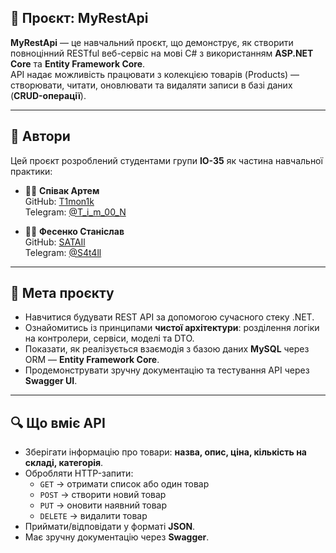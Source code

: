 ## 🧾 Проєкт: MyRestApi

**MyRestApi** — це навчальний проєкт, що демонструє, як створити повноцінний RESTful веб-сервіс на мові C# з використанням **ASP.NET Core** та **Entity Framework Core**.  
API надає можливість працювати з колекцією товарів (Products) — створювати, читати, оновлювати та видаляти записи в базі даних (**CRUD-операції**).

---

## 👥 Автори

Цей проєкт розроблений студентами групи **ІО-35** як частина навчальної практики:

- 🧑‍💻 **Співак Артем**  
  GitHub: [T1mon1k](https://github.com/T1mon1k)  
  Telegram: [@T_i_m_00_N](https://t.me/T_i_m_00_N)

- 🧑‍💻 **Фесенко Станіслав**  
  GitHub: [SATAIl](https://github.com/SATAIl)  
  Telegram: [@S4t4ll](https://t.me/S4t4ll)

---

## 🎯 Мета проєкту

- Навчитися будувати REST API за допомогою сучасного стеку .NET.
- Ознайомитись із принципами **чистої архітектури**: розділення логіки на контролери, сервіси, моделі та DTO.
- Показати, як реалізується взаємодія з базою даних **MySQL** через ORM — **Entity Framework Core**.
- Продемонструвати зручну документацію та тестування API через **Swagger UI**.

---

## 🔍 Що вміє API

- Зберігати інформацію про товари: **назва, опис, ціна, кількість на складі, категорія**.
- Обробляти HTTP-запити:
  - `GET` → отримати список або один товар
  - `POST` → створити новий товар
  - `PUT` → оновити наявний товар
  - `DELETE` → видалити товар
- Приймати/відповідати у форматі **JSON**.
- Має зручну документацію через **Swagger**.
